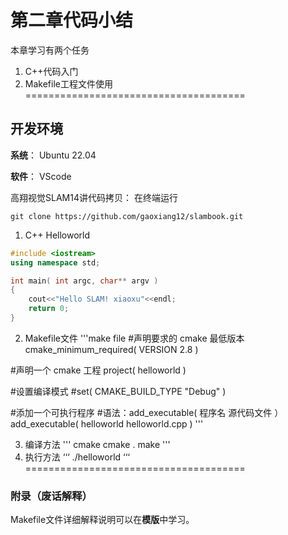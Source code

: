 第二章代码小结
======================================
本章学习有两个任务
1. C++代码入门
2. Makefile工程文件使用
======================================
## 开发环境
**系统**： Ubuntu 22.04

**软件**： VScode

高翔视觉SLAM14讲代码拷贝：
在终端运行
```
git clone https://github.com/gaoxiang12/slambook.git
```
1. C++ Helloworld
```C++
#include <iostream>
using namespace std; 

int main( int argc, char** argv )
{
    cout<<"Hello SLAM! xiaoxu"<<endl;
    return 0;
}
```

2. Makefile文件
'''make file
#声明要求的 cmake 最低版本
cmake_minimum_required( VERSION 2.8 )

#声明一个 cmake 工程
project( helloworld )

#设置编译模式
#set( CMAKE_BUILD_TYPE "Debug" )

#添加一个可执行程序
#语法：add_executable( 程序名 源代码文件 ）
add_executable( helloworld helloworld.cpp )
'''

3. 编译方法
''' cmake
cmake .
make
'''
4. 执行方法
‘‘‘
./helloworld
‘‘‘
======================================
### 附录（废话解释）
Makefile文件详细解释说明可以在**模版**中学习。

